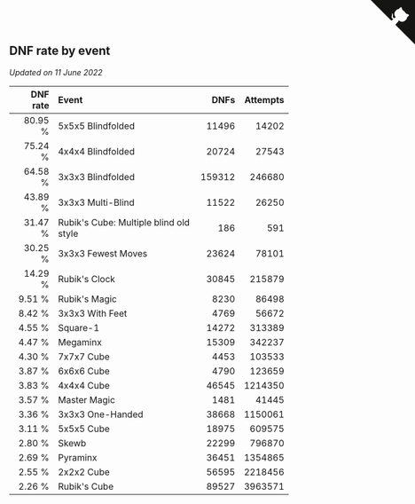 ## DNF rate by event

*Updated on 11 June 2022*

| DNF rate | Event | DNFs | Attempts |
| ---: | :--- | ---: | ---: |
| 80.95 % | 5x5x5 Blindfolded | 11496 | 14202 |
| 75.24 % | 4x4x4 Blindfolded | 20724 | 27543 |
| 64.58 % | 3x3x3 Blindfolded | 159312 | 246680 |
| 43.89 % | 3x3x3 Multi-Blind | 11522 | 26250 |
| 31.47 % | Rubik's Cube: Multiple blind old style | 186 | 591 |
| 30.25 % | 3x3x3 Fewest Moves | 23624 | 78101 |
| 14.29 % | Rubik's Clock | 30845 | 215879 |
| 9.51 % | Rubik's Magic | 8230 | 86498 |
| 8.42 % | 3x3x3 With Feet | 4769 | 56672 |
| 4.55 % | Square-1 | 14272 | 313389 |
| 4.47 % | Megaminx | 15309 | 342237 |
| 4.30 % | 7x7x7 Cube | 4453 | 103533 |
| 3.87 % | 6x6x6 Cube | 4790 | 123659 |
| 3.83 % | 4x4x4 Cube | 46545 | 1214350 |
| 3.57 % | Master Magic | 1481 | 41445 |
| 3.36 % | 3x3x3 One-Handed | 38668 | 1150061 |
| 3.11 % | 5x5x5 Cube | 18975 | 609575 |
| 2.80 % | Skewb | 22299 | 796870 |
| 2.69 % | Pyraminx | 36451 | 1354865 |
| 2.55 % | 2x2x2 Cube | 56595 | 2218456 |
| 2.26 % | Rubik's Cube | 89527 | 3963571 |


<a href="https://github.com/jonatanklosko/wca_statistics" class="github-corner" aria-label="View source on Github"><svg width="80" height="80" viewBox="0 0 250 250" style="fill:#151513; color:#fff; position: absolute; top: 0; border: 0; right: 0;" aria-hidden="true"><path d="M0,0 L115,115 L130,115 L142,142 L250,250 L250,0 Z"></path><path d="M128.3,109.0 C113.8,99.7 119.0,89.6 119.0,89.6 C122.0,82.7 120.5,78.6 120.5,78.6 C119.2,72.0 123.4,76.3 123.4,76.3 C127.3,80.9 125.5,87.3 125.5,87.3 C122.9,97.6 130.6,101.9 134.4,103.2" fill="currentColor" style="transform-origin: 130px 106px;" class="octo-arm"></path><path d="M115.0,115.0 C114.9,115.1 118.7,116.5 119.8,115.4 L133.7,101.6 C136.9,99.2 139.9,98.4 142.2,98.6 C133.8,88.0 127.5,74.4 143.8,58.0 C148.5,53.4 154.0,51.2 159.7,51.0 C160.3,49.4 163.2,43.6 171.4,40.1 C171.4,40.1 176.1,42.5 178.8,56.2 C183.1,58.6 187.2,61.8 190.9,65.4 C194.5,69.0 197.7,73.2 200.1,77.6 C213.8,80.2 216.3,84.9 216.3,84.9 C212.7,93.1 206.9,96.0 205.4,96.6 C205.1,102.4 203.0,107.8 198.3,112.5 C181.9,128.9 168.3,122.5 157.7,114.1 C157.9,116.9 156.7,120.9 152.7,124.9 L141.0,136.5 C139.8,137.7 141.6,141.9 141.8,141.8 Z" fill="currentColor" class="octo-body"></path></svg></a><style>.github-corner:hover .octo-arm{animation:octocat-wave 560ms ease-in-out}@keyframes octocat-wave{0%,100%{transform:rotate(0)}20%,60%{transform:rotate(-25deg)}40%,80%{transform:rotate(10deg)}}@media (max-width:500px){.github-corner:hover .octo-arm{animation:none}.github-corner .octo-arm{animation:octocat-wave 560ms ease-in-out}}</style>
